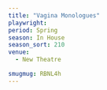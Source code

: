 ```yaml
---
title: "Vagina Monologues"
playwright:
period: Spring
season: In House
season_sort: 210
venue:
  - New Theatre

smugmug: RBNL4h
---
```

